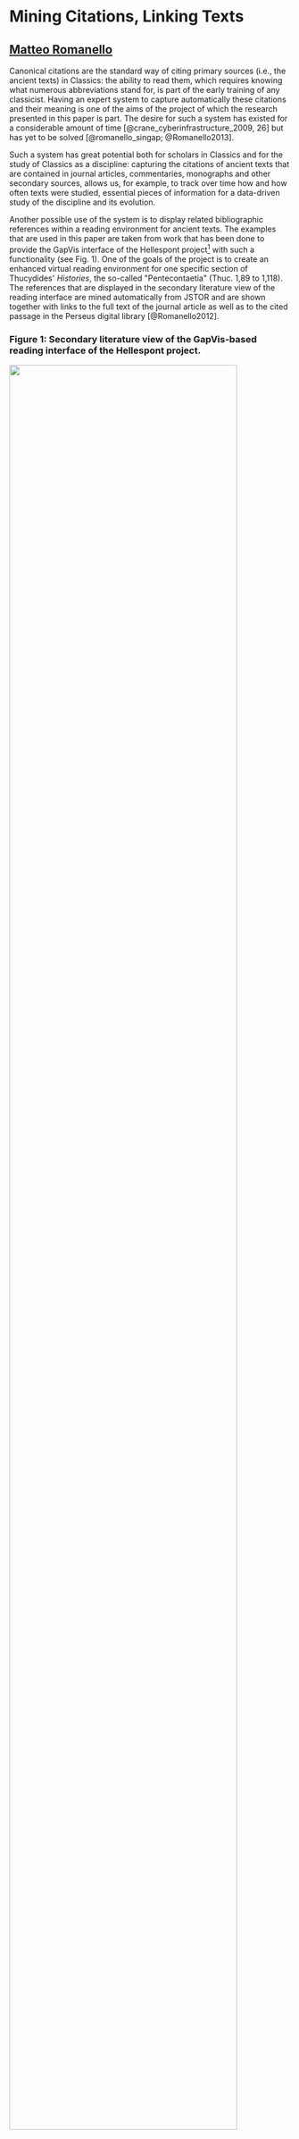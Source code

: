 # Mining Citations, Linking Texts

## [Matteo Romanello]()

Canonical citations are the standard way of citing primary sources (i.e., the
ancient texts) in Classics: the ability to read them, which requires knowing
what numerous abbreviations stand for, is part of the early training of
any classicist. Having an expert system to capture automatically these citations
and their meaning is one of the aims of the project of which the research
presented in this paper is part. The desire for such a system has existed for
a considerable amount of time [@crane_cyberinfrastructure_2009, 26] but has yet
to be solved [@romanello_singap; @Romanello2013]. 

Such a system has great potential both for scholars in Classics and for the
study of Classics as a discipline: capturing the citations of ancient texts that
are contained in journal articles, commentaries, monographs and other secondary
sources, allows us, for example, to track over time how and how often texts were
studied, essential pieces of information for a data-driven study of the
discipline and its evolution.

Another possible use of the system is to display related bibliographic
references within a reading environment for ancient texts. The examples that are
used in this paper are taken from work that has been done to provide the GapVis
interface of the Hellespont project[^hell] with such a functionality (see Fig.
1). One of the goals of the project is to create an enhanced virtual reading
environment for one specific section of Thucydides' *Histories*, the so-called
"Pentecontaetia" (Thuc. 1,89 to 1,118). The references that are displayed in the
secondary literature view of the reading interface are mined automatically from
JSTOR and are shown together with links to the full text of the journal article
as well as to the cited passage in the Perseus digital library [@Romanello2012]. 

[^hell]: The Hellespont Project: Integrating Arachne and Perseus, http://hellespont.dainst.org/

<!--...add some stuff...-->

### Figure 1: Secondary literature view of the GapVis-based reading interface of the Hellespont project.
	
<img src="hellespont_seclit.png" width="90%" />

## Mining Citations: Extraction and Disambiguation

<!--Before going into more details concerning the ontological modelling of canonical texts and citations, let us consider briefly how the extraction of such citations from texts is performed. -->

Extracting citations requires performing two different tasks. First, the strings
that constitute the citation are captured. Second, the referent of that citation
is established---the specific section of text to which the citation refers. In Natural
Language Processing (NLP) jargon these two steps are called respectively Named
Entity Recognition (or extraction) and Named Entity Disambiguation. 

My approach to citation extraction (see Fig. 2, no. 1 and 2) is
essentially based on state-of-the-art NER techniques with the only difference
being what it takes to adapt these techniques to the new domain [@Romanello2013]. Instead of
considering only the usual named entities (NEs)--such as
names of people, places and organizations--I treat as NEs the different
components of a citation in addition to any mention of ancient authors and works
occurring in the context that surrounds the citation itself. For this purpose
four distinct entities were identified: `aauthor`, `awork`, `refauwork` and
`refscope`.<!-- perhaps explain what they are? --> In its current definition,
a citation is a relation between any two entities, where one is always the
indication of the citation's scope (i.e. `refscope`) and the other can be any of
the other entities (i.e. `aauthor`, `awork` and `refauwork`). 

### Figure 2: Diagram showing the various phases of mining canonical citations from texts.

<img src="extraction_steps.png" width="90%" />

Once captured, citations need to be disambiguated: this is done by assigning to
each citation its corresponding CTS URN. What this means in practice is that,
for instance, the citation "Hell. 3.3.1-4" of the example showed in Fig. 2 (no.
3) is mapped to its corresponding URN,
`urn:cts:greekLit:tlg0032.tlg001:3.3.1-3.3.4`. Designed to become the equivalent
of canonical citations in a digital environment, CTS URNs are a kind of
identifiers that follows the Uniform Resource Name standard and was developed
within the Multitext Homer project as part of the CITE architecture to make it
possible to "identify and retrieve digital representations of texts"
[@hmt-doku-ctsurns][^1].

[^1]: To date one of the main adopters of this technology is the Perseus project that has built on top of it to provide several functionalities of its digital library and catalog [internal ref?].

## A Knowledge Base of Canonical Texts

NER systems of this kind typically require and rely on a surrogate of domain
knowledge, such as a gazetteer or a knowledge base, to support both the
extraction and disambiguation of NEs<!--, and even more so in the case of open
domain applications-->. To support the disambiguation of canonical citations
such a knowledge base needs to contain, for example, all possible abbreviations
of the name of an author or the title of a work, possibly in multiple languages
if working on multi-lingual corpora.  Since the texts we are dealing with are
canonical it is possible to use this knowledge base to store, in addition to
abbreviations, detailed information about the citable structures of each
text
such as, for example, how many books are contained in Thucydides'
*Histories*, how many chapters are contained in book 1 etc.  Being able to query
this sort of information allows one to validate the automatically extracted
citations, thus making it possible to identify, if not to recover, those citations
that are just *impossible*. An example of this phenomenon is the string "Thuc.
5. 14. 1. 41.": although it looks as a plausible citation, it is not a valid one
as the work here referred to--Thucydides' *Histories*--is made of three, not
four, citable, hierarchical levels, (i.e. book/chapter/section). Such errors are
very common when working with OCRed texts where the lack of structural markup
causes, as in this case, the footnote number to be mistakenly interpreted as
being part of the canonical citation "Thuc. 5. 14. 1". 

<!-- 
my KB:
underlying ontological model -> HuCit
get data from CWKB and the Perseus Digital Library via it CTS-compliant interface
links to the Perseus catalog and CWKB
is stored as RDF and can be queried by using SPARQL
-->

The content in the knowledge base is structured mostly using a combination of
CIDOC-CRM and FRBRoo ontologies[^2]:  the Functional Requirements for
Bibliographic Records (FRBR) model, in particular, is suitable for modelling
information related to Classical (canonical) texts, as was showed by
@babeu_named_2007 [ref], and has influenced substantially the design of the CTS
protocol. In those few cases where these ontologies did not suffice to model the
data we have extended some of the classes they provide in what we called the
HUmanities CITation Ontology (HuCit)[^3].  

### Figure 3: The knowledge-base record for Thucydides' *Histories* serialized as RDF/Turtle. 

	@prefix ecrm: <http://erlangen-crm.org/current/> .
	@prefix efrbroo: <http://erlangen-crm.org/efrbroo/> .
	@prefix rdfs: <http://www.w3.org/2000/01/rdf-schema#> .

	<http://data.mr56k.info/urn:cts:greekLit:tlg0003.tlg001> a efrbroo:F1_Work;
	    ecrm:P131_is_identified_by <http://data.mr56k.info/urn:cts:greekLit:tlg0003.tlg001#cts_urn>;
	    efrbroo:P102_has_title <http://data.mr56k.info/urn:cts:greekLit:tlg0003.tlg001#title>;
		owl:sameAs <http://catalog.perseus.org/catalog/urn:cts:greekLit:tlg0003.tlg001> .

	<http://data.mr56k.info/urn:cts:greekLit:tlg0003.tlg001#creation_event> a efrbroo:F27_Work_Conception;
	    efrbroo:R16_initiated <http://data.mr56k.info/urn:cts:greekLit:tlg0003.tlg001> .

	<http://data.mr56k.info/urn:cts:greekLit:tlg0003.tlg001#cts_urn> a ecrm:E42_Identifier;
	    rdfs:label "urn:cts:greekLit:tlg0003.tlg001";
	    ecrm:P2_has_type <http://data.mr56k.info/urn:cts:greekLit:tlg0003.tlg001#type_CTS_URN> .

	<http://data.mr56k.info/urn:cts:greekLit:tlg0003.tlg001#title> a efrbroo:E35_Title;
		ecrm:P139_has_alternative_form <http://data.mr56k.info/urn:cts:greekLit:tlg0003.tlg001#abbr1> .
	    rdfs:label "Der Peloponnesische Krieg"@ger,
	        "History of the Peloponnesian War"@eng,
	        "La Guerra del Peloponneso"@ita,
	        "l’Histoire de la guerre du Péloponnèse"@fre .	

	<http://data.mr56k.info/urn:cts:greekLit:tlg0003.tlg001#abbr1> a ecrm:E41_Appellation;
	    rdfs:label "Thuc.";
	    ecrm:P2_has_type <http://data.mr56k.info/type_abbreviation> .
	
As shown in Fig. 3 our record is linked to a record in the Perseus
Catalog; the CTS URN associated with the work as well as the abbreviations of its
title are explicitly modelled by using respectively the CIDOC-CRM classes
`E42_Identifier` and  `E41_Appellation`. <!-- say that the Perseus Catalog URIs
do not currently provide an RDF presentation but this will happen in the next
release -->

[^2]: The Erlangen OWL implementations of both CIDOC-CRM and FRBRoo were used: they are available respectively at <http://erlangen-crm.org/> and <http://erlangen-crm.org/efrbroo>. 

[^3]: The HuCit namespace is <http://purl.org/net/hucit>; the source code and some examples can be found in the code repository at <https://bitbucket.org/56k/hucit/>.


## Publishing Extracted Citations as Linked Open Data

Not only are canonical citations important because of their function, they are
also interesting artifacts in themselves. They were designed, well before the
advent of digital technologies, to refer to texts in a very precise and
interoperable way: *precise* because texts are the fundamental object of
philological research, therefore a scholarly discourse about texts needs an
accurate way of referring to them; *interoperable* because although texts may
exist in different editions and translations, scholars need to be able to refer
to specific sections of them without having to worry about the many possible
variations in pagination or layout each single edition may present.

If we accept that canonical citations are already a way of linking
objects--i.e., the citing text and the cited text--extracting citations
reconstructs and makes explicit links that already exist in the text. The act of
transforming citations into hyperlinks, however, may lead
to a misrepresentation of their nature and specifically of their being designed
to be interoperable: a canonical citation should not be tight <!-- allen: tied? --> to the referenced
passage in a specific edition, but should rather work as a resolvable pointer,
that can be resolved to a given portion of text in any available edition or
translation. 

Let us now consider how extracted citations are stored
and published online as Linked Open Data [@Heath2011]. By following an
approach that was largely inspired by the Pelagios Project[^pelagios], extracted
canonical citations are represented as annotations as defined by the Open
Annotation Data Model[^oac] (see Fig. 4). A new annotation is created for each
extracted citation: the string containing the citation becomes its label,
whereas the citing and the cited texts become respectively its target and
body--to use the OAC terminology--as expressed by the `oac:hasTarget` and
`oac:hasBody` properties. The property `oac:motivatedBy` is used here to clarify
the reason for creating such annotations: I chose `oac:identifying` as, in fact,
extracting citations can be seen as the act of making explicit what is the
object (i.e. text section) that is identified by a given citation.

[^pelagios]: Pelagios: Enable Linked Ancient Geodata In Open Systems, http://pelagios-project.blogspot.com. 
[^oac]: Open Annotation Data Model, http://www.openannotation.org/spec/core/.

### Figure 4: An extracted citation represented by means of the OAC ontology and serialized as RDF/Turtle.

	<http://hellespont.org/annotations/jstor#16> a oac:Annotation;
	    rdfs:label "Thuc. 1. 101";
		oac:motivatedBy oac:identifying;
	    oac:hasBody <http://data.mr56k.info/urn:cts:greekLit:tlg0003.tlg001:1.101>;
	    oac:hasTarget <http://jstor.org/stable/10.2307/268729> .



The RDF fragment that is returned when the body URI is resolved (see Fig. 5)
shows how the citation is not linked directly to the digital text but points to
an intermediate object called `hucit:TextElement`[^4]. This abstract object
identifies a citable element within the hierarchical structure of a text and is
linked via the `hucit:resolves_to` property to digital representations of the
cited passage, in this case the editions and translations available in the
Perseus Digital Library and via the Classical Works Knowledge Base (CWKB)
resolution service. It must be pointed out, however, that linking to these
resources is not, strictly and technically speaking, LOD-compliant as these URIs
do not resolve (yet) to an RDF representation of the resource identified by the
URI. However, as it has emerged clearly during the LAWDI event at which this
paper was presented, linking resources together is the first necessary step to
LOD, that it is hoped will be followed by making the underlying technology
compliant with the LOD principles. 

<!-- how is interoperability preserved? -->


[^4]: For further details about the design of HuCit see @Romanello2013a.
[^5]: Previous studies have already tackled the technical problem of how such citations can be transformed into links and have immediately seen/recognised the potential benefit for the users [refs]. 

### Figure 5: RDF/Turtle representation identified by the URI <http://data.mr56k.info/urn:cts:greekLit:tlg0003.tlg001:1.101>

	@prefix ecrm: <http://erlangen-crm.org/current/> .
	@prefix hucit: <http://purl.org/net/hucit#> .
	@prefix rdfs: <http://www.w3.org/2000/01/rdf-schema#> .

	<http://data.mr56k.info/urn:cts:greekLit:tlg0003.tlg001:1.101> a hucit:TextElement;
	    rdfs:label "book 1, chapter 101 of Thucydides' Histories"@en,
	    ecrm:P1_is_identified_by [ a ecrm:E42_Identifier;
	            rdfs:label "urn:cts:greekLit:tlg0003.tlg001:1.101";
	            ecrm:P2_has_type <http://data.mr56k.info/CTS_URN> ];
	    hucit:is_part_of <http://data.mr56k.info/urn:cts:greekLit:tlg0012.tlg001:1>;
		hucit:precedes <http://data.mr56k.info/urn:cts:greekLit:tlg0012.tlg001:1.100>;
		hucit:precedes <http://data.mr56k.info/urn:cts:greekLit:tlg0012.tlg001:1.102>;
	    hucit:resolves_to <http://data.perseus.org/citations/urn:cts:greekLit:tlg0012.tlg001.perseus-eng1:1.1>,
	        <http://data.perseus.org/citations/urn:cts:greekLit:tlg0012.tlg001.perseus-eng2:1.1>,
	        <http://data.perseus.org/citations/urn:cts:greekLit:tlg0012.tlg001.perseus-grc1:1.1>,
			<http://cwkb.org/resolver?rft.au=Thucydides&rft.title=Historiae&rft.slevel1=1&rft.slevel2=101&rft_val_fmt=info:ofi/fmt:kev:mtx:canonical_cit&ctx_ver=Z39.88-2004> .
			



## Works Cited

<!-- notes -->
